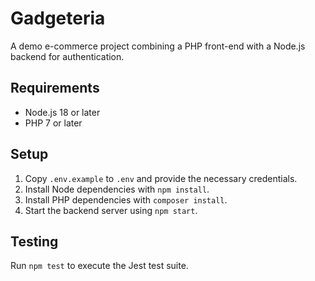 # Gadgeteria

A demo e-commerce project combining a PHP front-end with a Node.js backend for authentication.

## Requirements

- Node.js 18 or later
- PHP 7 or later

## Setup

1. Copy `.env.example` to `.env` and provide the necessary credentials.
2. Install Node dependencies with `npm install`.
3. Install PHP dependencies with `composer install`.
4. Start the backend server using `npm start`.

## Testing

Run `npm test` to execute the Jest test suite.
